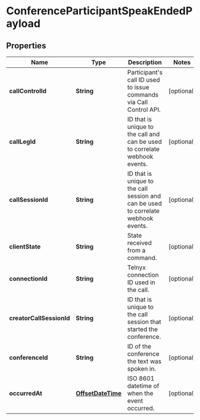 # ConferenceParticipantSpeakEndedPayload

## Properties
Name | Type | Description | Notes
------------ | ------------- | ------------- | -------------
**callControlId** | **String** | Participant&#x27;s call ID used to issue commands via Call Control API. |  [optional]
**callLegId** | **String** | ID that is unique to the call and can be used to correlate webhook events. |  [optional]
**callSessionId** | **String** | ID that is unique to the call session and can be used to correlate webhook events. |  [optional]
**clientState** | **String** | State received from a command. |  [optional]
**connectionId** | **String** | Telnyx connection ID used in the call. |  [optional]
**creatorCallSessionId** | **String** | ID that is unique to the call session that started the conference. |  [optional]
**conferenceId** | **String** | ID of the conference the text was spoken in. |  [optional]
**occurredAt** | [**OffsetDateTime**](OffsetDateTime.md) | ISO 8601 datetime of when the event occurred. |  [optional]
